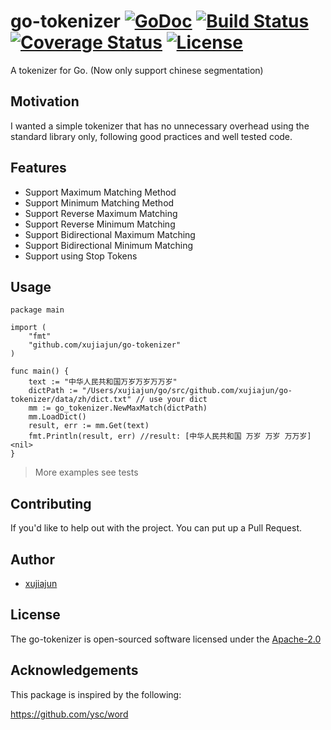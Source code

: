 # go-tokenizer [![GoDoc](https://godoc.org/github.com/xujiajun/go-tokenizer?status.svg)](https://godoc.org/github.com/xujiajun/go-tokenizer) <a href="https://travis-ci.org/xujiajun/go-tokenizer"><img src="https://travis-ci.org/xujiajun/go-tokenizer.svg?branch=master" alt="Build Status"></a> [![Coverage Status](https://coveralls.io/repos/github/xujiajun/go-tokenizer/badge.svg?branch=master)](https://coveralls.io/github/xujiajun/go-tokenizer?branch=master) [![License](https://img.shields.io/badge/license-Apache2.0-blue.svg?style=flat-square)](https://opensource.org/licenses/Apache-2.0)
A tokenizer for Go. (Now only support chinese segmentation)

## Motivation

I wanted a simple tokenizer that has no unnecessary overhead using the standard library only, following good practices and well tested code.

## Features

* Support Maximum Matching Method
* Support Minimum Matching Method
* Support Reverse Maximum Matching
* Support Reverse Minimum Matching
* Support Bidirectional Maximum Matching
* Support Bidirectional Minimum Matching
* Support using Stop Tokens

## Usage

```
package main

import (
	"fmt"
	"github.com/xujiajun/go-tokenizer"
)

func main() {
	text := "中华人民共和国万岁万岁万万岁"
	dictPath := "/Users/xujiajun/go/src/github.com/xujiajun/go-tokenizer/data/zh/dict.txt" // use your dict
	mm := go_tokenizer.NewMaxMatch(dictPath)
	mm.LoadDict()
	result, err := mm.Get(text)
	fmt.Println(result, err) //result: [中华人民共和国 万岁 万岁 万万岁] <nil>
}

```

> More examples see tests

## Contributing

If you'd like to help out with the project. You can put up a Pull Request.


## Author

* [xujiajun](https://github.com/xujiajun)

## License

The go-tokenizer is open-sourced software licensed under the [Apache-2.0](https://opensource.org/licenses/Apache-2.0)

## Acknowledgements

This package is inspired by the following:

https://github.com/ysc/word
